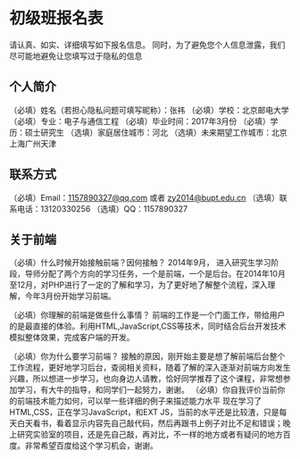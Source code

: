 # 初级班报名表

请认真、如实、详细填写如下报名信息。
同时，为了避免您个人信息泄露，我们尽可能地避免让您填写过于隐私的信息

## 个人简介

（必填）姓名（若担心隐私问题可填写昵称）：张祎
（必填）学校：北京邮电大学
（必填）专业：电子与通信工程
（必填）毕业时间：2017年3月份
（必填）学历：硕士研究生
（选填）家庭居住城市：河北
（选填）未来期望工作城市：北京上海广州天津

## 联系方式

（必填）Email：1157890327@qq.com 或者 zy2014@bupt.edu.cn
（选填）联系电话：13120330256
（选填）QQ：1157890327

## 关于前端

（必填）什么时候开始接触前端？因何接触？
       2014年9月， 进入研究生学习阶段，导师分配了两个方向的学习任务，一个是前端，一个是后台。在2014年10月至12月，对PHP进行了一定的了解和学习，为了更好地了解整个流程，深入理解，今年3月份开始学习前端。

（必填）你理解的前端是做些什么事情？
     前端的工作是一个门面工作，带给用户的是最直接的体验。利用HTML,JavaScript,CSS等技术，同时结合后台开发技术模拟整体效果，完成客户端的开发。

（必填）你为什么要学习前端？
     接触的原因，刚开始主要是想了解前端后台整个工作流程，更好地学习后台，查阅相关资料，随着了解的深入逐渐对前端方向发生兴趣，所以想进一步学习，也向身边人请教，恰好同学推荐了这个课程，非常想参加学习，有大牛的指导，和同学们一起努力，谢谢。
（必填）你自我评价当前你的前端技术能力如何，可以举一些详细的例子来描述能力水平
     现在学习了HTML,CSS，正在学习JavaScript，和EXT JS，当前的水平还是比较渣，只是每天白天看书，看着显示内容先自己敲代码，然后再跟书上例子对比不足和错误；晚上研究实验室的项目，还是先自己敲，再对比，不一样的地方或者有疑问的地方百度。非常希望百度给这个学习机会，谢谢。

